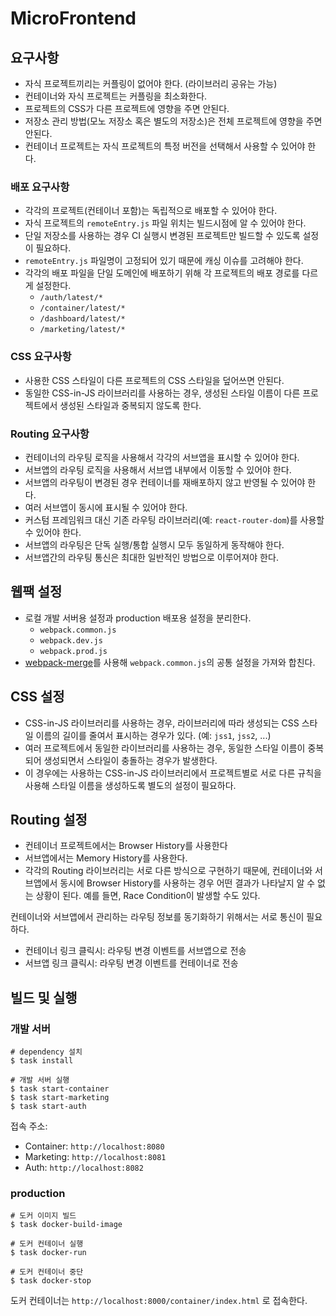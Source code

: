 # MicroFrontend

## 요구사항

* 자식 프로젝트끼리는 커플링이 없어야 한다. (라이브러리 공유는 가능)
* 컨테이너와 자식 프로젝트는 커플링을 최소화한다.
* 프로젝트의 CSS가 다른 프로젝트에 영향을 주면 안된다.
* 저장소 관리 방법(모노 저장소 혹은 별도의 저장소)은 전체 프로젝트에 영향을 주면 안된다.
* 컨테이너 프로젝트는 자식 프로젝트의 특정 버전을 선택해서 사용할 수 있어야 한다.

### 배포 요구사항
* 각각의 프로젝트(컨테이너 포함)는 독립적으로 배포할 수 있어야 한다.
* 자식 프로젝트의 `remoteEntry.js` 파일 위치는 빌드시점에 알 수 있어야 한다.
* 단일 저장소를 사용하는 경우 CI 실행시 변경된 프로젝트만 빌드할 수 있도록 설정이 필요하다.
* `remoteEntry.js` 파일명이 고정되어 있기 때문에 캐싱 이슈를 고려해야 한다.
* 각각의 배포 파일을 단일 도메인에 배포하기 위해 각 프로젝트의 배포 경로를 다르게 설정한다.
    * `/auth/latest/*`
    * `/container/latest/*`
    * `/dashboard/latest/*`
    * `/marketing/latest/*`

### CSS 요구사항
* 사용한 CSS 스타일이 다른 프로젝트의 CSS 스타일을 덮어쓰면 안된다.
* 동일한 CSS-in-JS 라이브러리를 사용하는 경우, 생성된 스타일 이름이 다른 프로젝트에서 생성된 스타일과 중복되지 않도록 한다.

### Routing 요구사항
* 컨테이너의 라우팅 로직을 사용해서 각각의 서브앱을 표시할 수 있어야 한다.
* 서브앱의 라우팅 로직을 사용해서 서브앱 내부에서 이동할 수 있어야 한다.
* 서브앱의 라우팅이 변경된 경우 컨테이너를 재배포하지 않고 반영될 수 있어야 한다.
* 여러 서브앱이 동시에 표시될 수 있어야 한다.
* 커스텀 프레임워크 대신 기존 라우팅 라이브러리(예: `react-router-dom`)를 사용할 수 있어야 한다.
* 서브앱의 라우팅은 단독 실행/통합 실행시 모두 동일하게 동작해야 한다.
* 서브앱간의 라우팅 통신은 최대한 일반적인 방법으로 이루어져야 한다.

## 웹팩 설정

* 로컬 개발 서버용 설정과 production 배포용 설정을 분리한다.
    * `webpack.common.js`
    * `webpack.dev.js`
    * `webpack.prod.js`
* [webpack-merge](https://github.com/survivejs/webpack-merge)를 사용해 `webpack.common.js`의 공통 설정을 가져와 합친다.


## CSS 설정

* CSS-in-JS 라이브러리를 사용하는 경우, 라이브러리에 따라 생성되는 CSS 스타일 이름의 길이를 줄여서 표시하는 경우가 있다. (예: `jss1`, `jss2`, ...)
* 여러 프로젝트에서 동일한 라이브러리를 사용하는 경우, 동일한 스타일 이름이 중복되어 생성되면서 스타일이 충돌하는 경우가 발생한다.
* 이 경우에는 사용하는 CSS-in-JS 라이브러리에서 프로젝트별로 서로 다른 규칙을 사용해 스타일 이름을 생성하도록 별도의 설정이 필요하다.


## Routing 설정
* 컨테이너 프로젝트에서는 Browser History를 사용한다
* 서브앱에서는 Memory History를 사용한다.
* 각각의 Routing 라이브러리는 서로 다른 방식으로 구현하기 때문에, 컨테이너와 서브앱에서 동시에 Browser History를 사용하는 경우 어떤 결과가 나타날지 알 수 없는 상황이 된다. 예를 들면, Race Condition이 발생할 수도 있다.

컨테이너와 서브앱에서 관리하는 라우팅 정보를 동기화하기 위해서는 서로 통신이 필요하다.
* 컨테이너 링크 클릭시: 라우팅 변경 이벤트를 서브앱으로 전송
* 서브앱 링크 클릭시: 라우팅 변경 이벤트를 컨테이너로 전송


## 빌드 및 실행

### 개발 서버

```shell
# dependency 설치
$ task install

# 개발 서버 실행
$ task start-container
$ task start-marketing
$ task start-auth
```

접속 주소:
* Container: `http://localhost:8080`
* Marketing: `http://localhost:8081`
* Auth: `http://localhost:8082`


### production

```shell
# 도커 이미지 빌드
$ task docker-build-image

# 도커 컨테이너 실행
$ task docker-run

# 도커 컨테이너 중단
$ task docker-stop
```

도커 컨테이너는 `http://localhost:8000/container/index.html` 로 접속한다.
